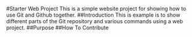 #Starter Web Project
This is a simple website project for showing how to use Git and Github together.
##Introduction
This is example is to show different parts of the Git repository and various commands using a web project.
##Purpose
##How To Contribute